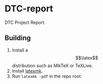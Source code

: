 # DTC-report
DTC Project Report.

## Building

1) Install a $$\latex$$ distribution such as MikTeX or TeXLive.
2) Install [latexmk](https://ctan.org/pkg/latexmk?lang=en).
3) Run `latexmk -pdf` in the repo root.
